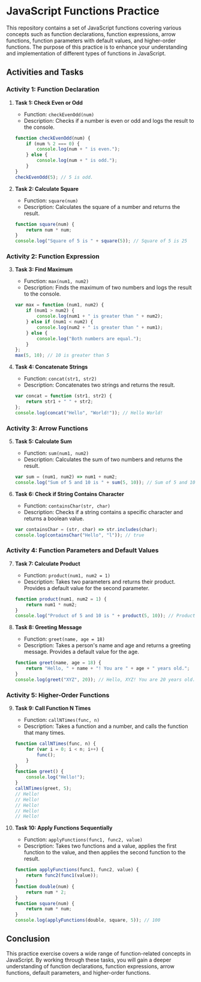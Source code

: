 # JavaScript Functions Practice

This repository contains a set of JavaScript functions covering various concepts such as function declarations, function expressions, arrow functions, function parameters with default values, and higher-order functions. The purpose of this practice is to enhance your understanding and implementation of different types of functions in JavaScript.

## Activities and Tasks

### Activity 1: Function Declaration

1. **Task 1: Check Even or Odd**

    - Function: `checkEvenOdd(num)`
    - Description: Checks if a number is even or odd and logs the result to the console.

    ```javascript
    function checkEvenOdd(num) {
    	if (num % 2 === 0) {
    		console.log(num + " is even.");
    	} else {
    		console.log(num + " is odd.");
    	}
    }
    checkEvenOdd(5); // 5 is odd.
    ```

2. **Task 2: Calculate Square**
    - Function: `square(num)`
    - Description: Calculates the square of a number and returns the result.
    ```javascript
    function square(num) {
    	return num * num;
    }
    console.log("Square of 5 is " + square(5)); // Square of 5 is 25
    ```

### Activity 2: Function Expression

3. **Task 3: Find Maximum**

    - Function: `max(num1, num2)`
    - Description: Finds the maximum of two numbers and logs the result to the console.

    ```javascript
    var max = function (num1, num2) {
    	if (num1 > num2) {
    		console.log(num1 + " is greater than " + num2);
    	} else if (num1 < num2) {
    		console.log(num2 + " is greater than " + num1);
    	} else {
    		console.log("Both numbers are equal.");
    	}
    };
    max(5, 10); // 10 is greater than 5
    ```

4. **Task 4: Concatenate Strings**
    - Function: `concat(str1, str2)`
    - Description: Concatenates two strings and returns the result.
    ```javascript
    var concat = function (str1, str2) {
    	return str1 + " " + str2;
    };
    console.log(concat("Hello", "World!")); // Hello World!
    ```

### Activity 3: Arrow Functions

5. **Task 5: Calculate Sum**

    - Function: `sum(num1, num2)`
    - Description: Calculates the sum of two numbers and returns the result.

    ```javascript
    var sum = (num1, num2) => num1 + num2;
    console.log("Sum of 5 and 10 is " + sum(5, 10)); // Sum of 5 and 10 is 15
    ```

6. **Task 6: Check if String Contains Character**
    - Function: `containsChar(str, char)`
    - Description: Checks if a string contains a specific character and returns a boolean value.
    ```javascript
    var containsChar = (str, char) => str.includes(char);
    console.log(containsChar("Hello", "l")); // true
    ```

### Activity 4: Function Parameters and Default Values

7. **Task 7: Calculate Product**

    - Function: `product(num1, num2 = 1)`
    - Description: Takes two parameters and returns their product. Provides a default value for the second parameter.

    ```javascript
    function product(num1, num2 = 1) {
    	return num1 * num2;
    }
    console.log("Product of 5 and 10 is " + product(5, 10)); // Product of 5 and 10 is 50
    ```

8. **Task 8: Greeting Message**
    - Function: `greet(name, age = 18)`
    - Description: Takes a person's name and age and returns a greeting message. Provides a default value for the age.
    ```javascript
    function greet(name, age = 18) {
    	return "Hello, " + name + "! You are " + age + " years old.";
    }
    console.log(greet("XYZ", 20)); // Hello, XYZ! You are 20 years old.
    ```

### Activity 5: Higher-Order Functions

9. **Task 9: Call Function N Times**

    - Function: `callNTimes(func, n)`
    - Description: Takes a function and a number, and calls the function that many times.

    ```javascript
    function callNTimes(func, n) {
    	for (var i = 0; i < n; i++) {
    		func();
    	}
    }
    function greet() {
    	console.log("Hello!");
    }
    callNTimes(greet, 5);
    // Hello!
    // Hello!
    // Hello!
    // Hello!
    // Hello!
    ```

10. **Task 10: Apply Functions Sequentially**
    - Function: `applyFunctions(func1, func2, value)`
    - Description: Takes two functions and a value, applies the first function to the value, and then applies the second function to the result.
    ```javascript
    function applyFunctions(func1, func2, value) {
    	return func2(func1(value));
    }
    function double(num) {
    	return num * 2;
    }
    function square(num) {
    	return num * num;
    }
    console.log(applyFunctions(double, square, 5)); // 100
    ```

## Conclusion

This practice exercise covers a wide range of function-related concepts in JavaScript. By working through these tasks, you will gain a deeper understanding of function declarations, function expressions, arrow functions, default parameters, and higher-order functions.
